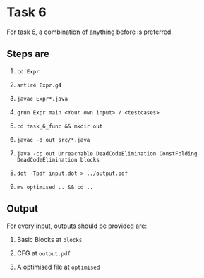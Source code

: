 # Task 6

For task 6, a combination of anything before is preferred.

## Steps are

1. `cd Expr`

2. `antlr4 Expr.g4`

3. `javac Expr*.java`

4. `grun Expr main <Your own input> / <testcases>`

5. `cd task_6_func && mkdir out`

6. `javac -d out src/*.java`

7. `java -cp out Unreachable DeadCodeElimination ConstFolding DeadCodeElimination blocks`

8. `dot -Tpdf input.dot > ../output.pdf`

9. `mv optimised .. && cd ..`

## Output

For every input, outputs should be provided are:

1. Basic Blocks at `blocks`

2. CFG at `output.pdf`

3. A optimised file at `optimised`
